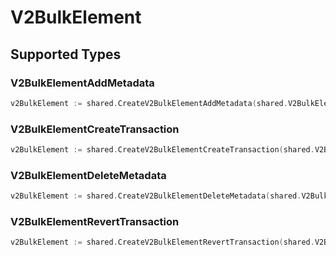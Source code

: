 # V2BulkElement


## Supported Types

### V2BulkElementAddMetadata

```go
v2BulkElement := shared.CreateV2BulkElementAddMetadata(shared.V2BulkElementAddMetadata{/* values here */})
```

### V2BulkElementCreateTransaction

```go
v2BulkElement := shared.CreateV2BulkElementCreateTransaction(shared.V2BulkElementCreateTransaction{/* values here */})
```

### V2BulkElementDeleteMetadata

```go
v2BulkElement := shared.CreateV2BulkElementDeleteMetadata(shared.V2BulkElementDeleteMetadata{/* values here */})
```

### V2BulkElementRevertTransaction

```go
v2BulkElement := shared.CreateV2BulkElementRevertTransaction(shared.V2BulkElementRevertTransaction{/* values here */})
```

